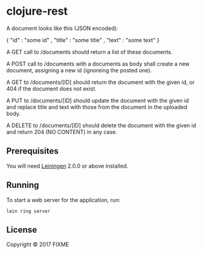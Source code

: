 # clojure-rest

A document looks like this (JSON encoded):

{
      "id" : "some id"
      , "title" : "some title"
      , "text" : "some text"
    }

A GET call to /documents should return a list of these documents.

A POST call to /documents with a documents as body shall create a new document,
 assigning a new id (ignoreing the posted one).

A GET to /documents/[ID] should return the document with the given id,
 or 404 if the document does not exist.

A PUT to /documents/[ID] should update the document with the given id 
and replace title and text with those from the document in the uploaded body.

A DELETE to /documents/[ID] should delete the document with the given id and
 return 204 (NO CONTENT) in any case.


## Prerequisites

You will need [Leiningen][] 2.0.0 or above installed.

[leiningen]: https://github.com/technomancy/leiningen

## Running

To start a web server for the application, run:

    lein ring server

## License

Copyright © 2017 FIXME
